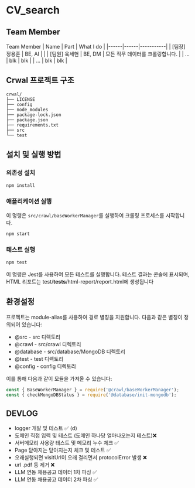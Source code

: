 
# CV_search

## Team Member

Team Member
| Name | Part | What I do |
|------|------|-----------|
| [팀장] 정용훈 | BE, AI | |
| [팀원] 육세현 | BE, DM | 모든 직무 데이터를 크롤링합니다. |
| ... | blk | blk |
| ... | blk | blk |


## Crwal 프로젝트 구조
```
crwal/
├── LICENSE
├── config
├── node_modules
├── package-lock.json
├── package.json
├── requirements.txt
├── src
└── test

```



## 설치 및 실행 방법

### 의존성 설치

```bash
npm install

```


### 애플리케이션 실행
이 명령은 `src/crawl/baseWorkerManager`를 실행하여 크롤링 프로세스를 시작합니다.

```bash
npm start

```

### 테스트 실행

```bash
npm test

```
이 명령은 Jest를 사용하여 모든 테스트를 실행합니다. 테스트 결과는 콘솔에 표시되며, HTML 리포트는 test/__tests__/html-report/report.html에 생성됩니다


## 환경설정

프로젝트는 module-alias를 사용하여 경로 별칭을 지원합니다. 다음과 같은 별칭이 정의되어 있습니다:

- @src - src 디렉토리
- @crawl - src/crawl 디렉토리
- @database - src/database/MongoDB 디렉토리
- @test - test 디렉토리
- @config - config 디렉토리

이를 통해 다음과 같이 모듈을 가져올 수 있습니다:

```js
const { BaseWorkerManager } = require('@crawl/baseWorkerManager');
const { checkMongoDBStatus } = require('@database/init-mongodb');
```

## DEVLOG

- logger 개발 및 테스트 ✅ (d)
- 도메인 직접 입력 및 테스트 (도메인 하나당 얼마나오는지 테스트)❌
- 서버메모리 사용량 테스트 및 메모리 누수 체크 ✅
- Page 닫아지는 닫아지는지 체크 및 테스트 ✅
- 오래실행되면 visitUrl이 오래 걸리면서 protocolError 발생 ❌
- url .pdf 등 제거 ❌
- LLM 연동 채용공고 데이터 1차 파싱 ✅
- LLM 연동 채용공고 데이터 2차 파싱 ✅
  

